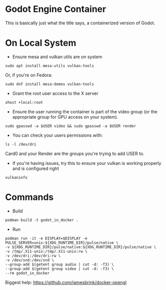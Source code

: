 # Godot Engine Container
This is basically just what the title says, a containerized version of Godot.

# On Local System
- Ensure mesa and vulkan utils are on system
```
sudo apt install mesa-utils vulkan-tools
```
Or, if you're on Fedora:
```
sudo dnf install mesa-demos vulkan-tools
```
- Grant the root user access to the X server
```
xhost +local:root
```
- Ensure the user running the container is part of the video group (or the appropriate group for GPU access on your system).
```
sudo gpasswd -a $USER video && sudo gpasswd -a $USER render
```
- You can check your users permissions with:
```
ls -l /dev/dri
```
Card0 and your Render are the groups you're trying to add USER to.

- If you're having issues, try this to ensure your vulkan is working properly and is configured right
```
vulkaninfo
```

# Commands
- Build
```
podman build -t godot_in_docker .
```
- Run
```
podman run -it -e DISPLAY=$DISPLAY -e PULSE_SERVER=unix:${XDG_RUNTIME_DIR}/pulse/native \
-v ${XDG_RUNTIME_DIR}/pulse/native:${XDG_RUNTIME_DIR}/pulse/native \
-v /tmp/.X11-unix:/tmp/.X11-unix:rw \
-v /dev/dri:/dev/dri:rw \
-v /dev/snd:/dev/snd \
--group-add $(getent group audio | cut -d: -f3) \
--group-add $(getent group video | cut -d: -f3) \
--rm godot_in_docker
```

Biggest help: https://github.com/jamesbrink/docker-opengl
